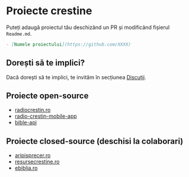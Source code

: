 # Proiecte crestine
Puteți adaugă proiectul tău deschizând un PR și modificând fișierul `Readme.md`.
```md
- [Numele proiectului](https://github.com/XXXX)
```

## Dorești să te implici?
Dacă dorești să te implici, te invităm în secțiunea [Discuții](https://github.com/IT-isti-Crestini/proiecte-crestine/discussions).

## Proiecte open-source
- [radiocrestin.ro](https://github.com/radio-crestin/radiocrestin.ro)
- [radio-crestin-mobile-app](https://github.com/radio-crestin/radio-crestin-mobile-app)
- [bible-api](https://github.com/ichthus-soft/bible-api)


## Proiecte closed-source (deschisi la colaborari)
- [aripisprecer.ro](https://www.aripisprecer.ro/contact/)
- [resursecrestine.ro](https://www.resursecrestine.ro/contact)
- [ebiblia.ro](https://www.facebook.com/eBiblia)

  
<br/>

